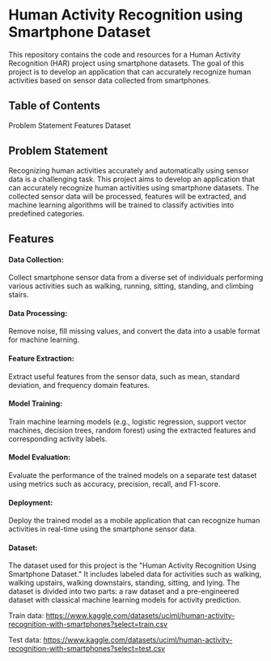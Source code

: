 # Human Activity Recognition using Smartphone Dataset
This repository contains the code and resources for a Human Activity Recognition (HAR) project using smartphone datasets. The goal of this project is to develop an application that can accurately recognize human activities based on sensor data collected from smartphones.

## Table of Contents
Problem Statement
Features
Dataset

## Problem Statement
Recognizing human activities accurately and automatically using sensor data is a challenging task. This project aims to develop an application that can accurately recognize human activities using smartphone datasets. The collected sensor data will be processed, features will be extracted, and machine learning algorithms will be trained to classify activities into predefined categories.

## Features
#### Data Collection:
Collect smartphone sensor data from a diverse set of individuals performing various activities such as walking, running, sitting, standing, and climbing stairs.

#### Data Processing: 
Remove noise, fill missing values, and convert the data into a usable format for machine learning.

#### Feature Extraction: 
Extract useful features from the sensor data, such as mean, standard deviation, and frequency domain features.

#### Model Training: 
Train machine learning models (e.g., logistic regression, support vector machines, decision trees, random forest) using the extracted features and corresponding activity labels.
#### Model Evaluation: 
Evaluate the performance of the trained models on a separate test dataset using metrics such as accuracy, precision, recall, and F1-score.

#### Deployment: 
Deploy the trained model as a mobile application that can recognize human activities in real-time using the smartphone sensor data.

#### Dataset:
The dataset used for this project is the "Human Activity Recognition Using Smartphone Dataset." It includes labeled data for activities such as walking, walking upstairs, walking downstairs, standing, sitting, and lying. The dataset is divided into two parts: a raw dataset and a pre-engineered dataset with classical machine learning models for activity prediction.

Train data: https://www.kaggle.com/datasets/uciml/human-activity-recognition-with-smartphones?select=train.csv

Test data: https://www.kaggle.com/datasets/uciml/human-activity-recognition-with-smartphones?select=test.csv
